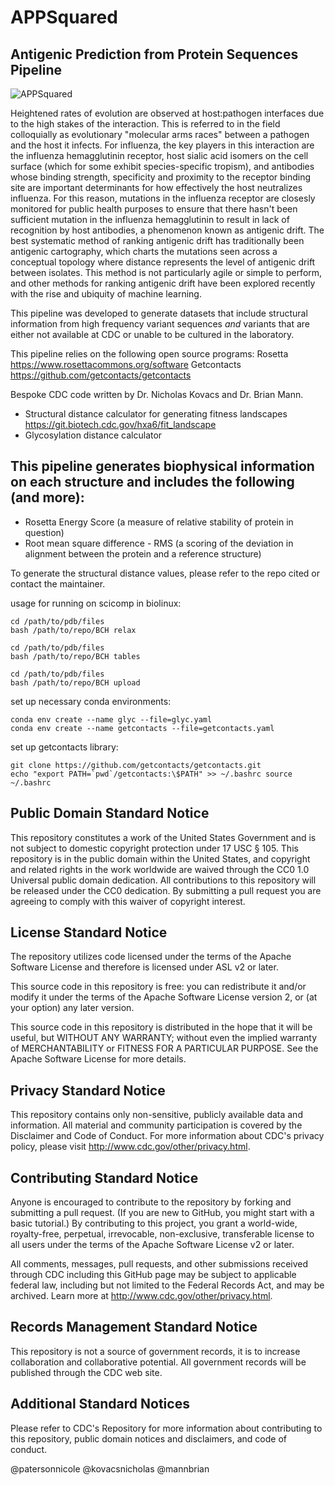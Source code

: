 # APPSquared 
## Antigenic Prediction from Protein Sequences Pipeline 
![APPSquared](https://github.com/nicolepaterson/APPSquared/blob/main/pipeline.png)

Heightened rates of evolution are observed at host:pathogen interfaces due to the high stakes of the interaction.
This is referred to in the field colloquially as evolutionary "molecular arms races" between a pathogen and the host it infects.
For influenza, the key players in this interaction are the influenza hemagglutinin receptor, host sialic acid isomers on the cell surface (which for some exhibit species-specific tropism), and antibodies whose binding strength, specificity and proximity to the receptor binding site are important determinants for how effectively the host neutralizes influenza. 
For this reason, mutations in the influenza receptor are closesly monitored for public health purposes to ensure that there hasn't been sufficient mutation in the influenza hemagglutinin to result in lack of recognition by host antibodies, a phenomenon known as antigenic drift.
The best systematic method of ranking antigenic drift has traditionally been antigenic cartography, which charts the mutations seen across a conceptual topology where distance represents the level of antigenic drift between isolates. This method is not particularly agile or simple to perform, and other methods for ranking antigenic drift have been explored recently with the rise and ubiquity of machine learning.

This pipeline was developed to generate datasets that include structural information from high frequency variant sequences 
*and* variants that are either not available at CDC or unable to be cultured in the laboratory.

This pipeline relies on the following open source programs:
Rosetta <https://www.rosettacommons.org/software>
Getcontacts <https://github.com/getcontacts/getcontacts>

Bespoke CDC code written by Dr. Nicholas Kovacs and Dr. Brian Mann.
- Structural distance calculator for generating fitness landscapes <https://git.biotech.cdc.gov/hxa6/fit_landscape>
- Glycosylation distance calculator 

This pipeline generates biophysical information on each structure and includes the following (and more):
- 
- Rosetta Energy Score (a measure of relative stability of protein in question)
- Root mean square difference - RMS (a scoring of the deviation in alignment between the protein and a reference structure)

To generate the structural distance values, please refer to the repo cited or contact the maintainer.

usage for running on scicomp in biolinux:

```
cd /path/to/pdb/files
bash /path/to/repo/BCH relax
``` 
```
cd /path/to/pdb/files
bash /path/to/repo/BCH tables
```
```
cd /path/to/pdb/files
bash /path/to/repo/BCH upload
```

set up necessary conda  environments: 
```
conda env create --name glyc --file=glyc.yaml
conda env create --name getcontacts --file=getcontacts.yaml
```

set up getcontacts library:
```
git clone https://github.com/getcontacts/getcontacts.git 
echo "export PATH=`pwd`/getcontacts:\$PATH" >> ~/.bashrc source ~/.bashrc
```
## Public Domain Standard Notice
This repository constitutes a work of the United States Government and is not subject to domestic copyright protection under 17 USC § 105. This repository is in the public domain within the United States, and copyright and related rights in the work worldwide are waived through the CC0 1.0 Universal public domain dedication. All contributions to this repository will be released under the CC0 dedication. By submitting a pull request you are agreeing to comply with this waiver of copyright interest.

## License Standard Notice
The repository utilizes code licensed under the terms of the Apache Software License and therefore is licensed under ASL v2 or later.

This source code in this repository is free: you can redistribute it and/or modify it under the terms of the Apache Software License version 2, or (at your option) any later version.

This source code in this repository is distributed in the hope that it will be useful, but WITHOUT ANY WARRANTY; without even the implied warranty of MERCHANTABILITY or FITNESS FOR A PARTICULAR PURPOSE. See the Apache Software License for more details.

## Privacy Standard Notice
This repository contains only non-sensitive, publicly available data and information. All material and community participation is covered by the Disclaimer and Code of Conduct. For more information about CDC's privacy policy, please visit http://www.cdc.gov/other/privacy.html.

## Contributing Standard Notice
Anyone is encouraged to contribute to the repository by forking and submitting a pull request. (If you are new to GitHub, you might start with a basic tutorial.) By contributing to this project, you grant a world-wide, royalty-free, perpetual, irrevocable, non-exclusive, transferable license to all users under the terms of the Apache Software License v2 or later.

All comments, messages, pull requests, and other submissions received through CDC including this GitHub page may be subject to applicable federal law, including but not limited to the Federal Records Act, and may be archived. Learn more at http://www.cdc.gov/other/privacy.html.

## Records Management Standard Notice
This repository is not a source of government records, it is to increase collaboration and collaborative potential. All government records will be published through the CDC web site.

## Additional Standard Notices
Please refer to CDC's Repository for more information about contributing to this repository, public domain notices and disclaimers, and code of conduct.

@patersonnicole
@kovacsnicholas
@mannbrian
